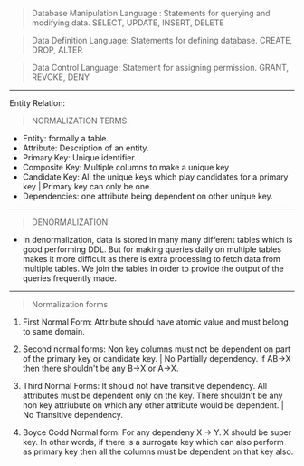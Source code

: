 > Database Manipulation Language : Statements for querying and modifying data.
SELECT, UPDATE, INSERT, DELETE

> Data Definition Language: Statements for defining database.
CREATE, DROP, ALTER

> Data Control Language: Statement for assigning permission.
GRANT, REVOKE, DENY

------------------------------------------------------------------------------

Entity Relation:

> NORMALIZATION TERMS:

* Entity: formally a table.
* Attribute: Description of an entity.
* Primary Key: Unique identifier.
* Composite Key: Multiple columns to make a unique key
* Candidate Key: All the unique keys which play candidates for a primary key | Primary key can only be one.
* Dependencies: one attribute being dependent on other unique key.
------------------------------------------------------------------------------

> DENORMALIZATION:

* In denormalization, data is stored in many many different tables which is good performing DDL.
But for making queries daily on multiple tables makes it more difficult as there is extra processing to fetch data from multiple tables.
We join the tables in order to provide the output of the queries frequently made.

------------------------------------------------------------------------------

> Normalization forms

1. First Normal Form:
Attribute should have atomic value and must belong to same domain.

2. Second normal forms:
Non key columns must not be dependent on part of the primary key or candidate key. | No Partially dependency.
if AB->X then there shouldn't be any B->X or A->X.

3. Third Normal Forms:
It should not have transitive dependency. 
All attributes must be dependent only on the key. There shouldn't be any non key attriubute on which any other attribute would be dependent. | No Transitive dependency. 

4. Boyce Codd Normal form:
For any dependeny X -> Y. X should be super key. 
In other words, if there is a surrogate key which can also perform as primary key then all the columns must be dependent on that 
key also.








